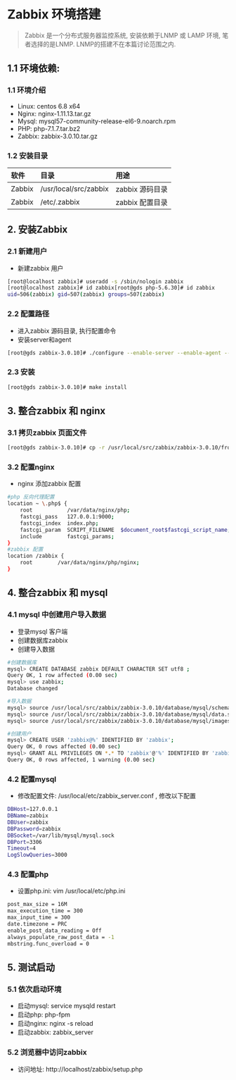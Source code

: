 # Zabbix 环境搭建
> Zabbix 是一个分布式服务器监控系统, 安装依赖于LNMP 或 LAMP 环境, 笔者选择的是LNMP. LNMP的搭建不在本篇讨论范围之内.

## 1.1 环境依赖:

### 1.1 环境介绍
* Linux: centos 6.8 x64
* Nginx: nginx-1.11.13.tar.gz
* Mysql: mysql57-community-release-el6-9.noarch.rpm
* PHP: php-7.1.7.tar.bz2
* Zabbix: zabbix-3.0.10.tar.gz

### 1.2 安装目录
| 软件 | 目录 | 用途 |
| :--- | :--- | :---|
| Zabbix| /usr/local/src/zabbix| zabbix 源码目录 |
| Zabbix| /etc/.zabbix| zabbix 配置目录 |


## 2. 安装Zabbix

### 2.1 新建用户
* 新建zabbix 用户

```bash
[root@localhost zabbix]# useradd -s /sbin/nologin zabbix
[root@localhost zabbix]# id zabbix[root@gds php-5.6.30]# id zabbix
uid=506(zabbix) gid=507(zabbix) groups=507(zabbix)
```

### 2.2 配置路径
* 进入zabbix 源码目录, 执行配置命令
* 安装server和agent

```bash
[root@gds zabbix-3.0.10]# ./configure --enable-server --enable-agent --with-mysql --enable-ipv6 --with-net-snmp --with-libcurl --with-libxml2

```

### 2.3 安装
```bash
[root@gds zabbix-3.0.10]# make install
```


## 3. 整合zabbix 和 nginx
### 3.1 拷贝zabbix 页面文件

```bash
[root@gds zabbix-3.0.10]# cp -r /usr/local/src/zabbix/zabbix-3.0.10/frontends/php /var/data/nginx/php/zabbix
```

### 3.2 配置nginx
* nginx 添加zabbix 配置

```bash
#php 反向代理配置
location ~ \.php$ {
    root           /var/data/nginx/php;
    fastcgi_pass   127.0.0.1:9000;
    fastcgi_index  index.php;
    fastcgi_param  SCRIPT_FILENAME  $document_root$fastcgi_script_name;
    include        fastcgi_params;
}
#zabbix 配置
location /zabbix {
    root        /var/data/nginx/php/nginx;
}
```

## 4. 整合zabbix 和 mysql

### 4.1 mysql 中创建用户导入数据
* 登录mysql 客户端
* 创建数据库zabbix
* 创建导入数据

```bash
#创建数据库
mysql> CREATE DATABASE zabbix DEFAULT CHARACTER SET utf8 ;                
Query OK, 1 row affected (0.00 sec)
mysql> use zabbix;
Database changed

#导入数据
mysql> source /usr/local/src/zabbix/zabbix-3.0.10/database/mysql/schema.sql;
mysql> source /usr/local/src/zabbix/zabbix-3.0.10/database/mysql/data.sql;
mysql> source /usr/local/src/zabbix/zabbix-3.0.10/database/mysql/images.sql;

#创建用户
mysql> CREATE USER 'zabbix@%' IDENTIFIED BY 'zabbix';
Query OK, 0 rows affected (0.00 sec)
mysql> GRANT ALL PRIVILEGES ON *.* TO 'zabbix'@'%' IDENTIFIED BY 'zabbix' WITH GRANT OPTION; 
Query OK, 0 rows affected, 1 warning (0.00 sec)

```

### 4.2 配置mysql
* 修改配置文件: /usr/local/etc/zabbix_server.conf , 修改以下配置
```bash
DBHost=127.0.0.1
DBName=zabbix
DBUser=zabbix
DBPassword=zabbix
DBSocket=/var/lib/mysql/mysql.sock
DBPort=3306
Timeout=4
LogSlowQueries=3000
```

### 4.3 配置php
* 设置php.ini: vim /usr/local/etc/php.ini

```bash
post_max_size = 16M
max_execution_time = 300
max_input_time = 300
date.timezone = PRC
enable_post_data_reading = Off
always_populate_raw_post_data = -1
mbstring.func_overload = 0
```


## 5. 测试启动

### 5.1 依次启动环境
* 启动mysql: service mysqld restart
* 启动php:  php-fpm 
* 启动nginx: nginx -s reload
* 启动zabbix: zabbix_server

### 5.2 浏览器中访问zabbix
* 访问地址: http://localhost/zabbix/setup.php





















